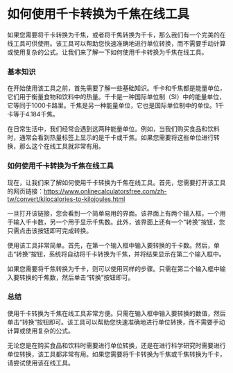 如何使用千卡转换为千焦在线工具
===============

如果您需要将千卡转换为千焦，或者将千焦转换为千卡，那么我们有一个完美的在线工具可供使用。该工具可以帮助您快速准确地进行单位转换，而不需要手动计算或使用复杂的公式。让我们来了解一下如何使用千卡转换为千焦在线工具。

### 基本知识

在开始使用该工具之前，首先需要了解一些基础知识。千卡和千焦都是能量单位，它们用于衡量食物和饮料中的热量。千卡是一种国际单位制（SI）中的能量单位，它等同于1000卡路里。千焦是另一种能量单位，它也是国际单位制中的单位。1千卡等于4.184千焦。

在日常生活中，我们经常会遇到这两种能量单位。例如，当我们购买食品和饮料时，通常会看到热量标签上显示的是千卡或千焦。如果您需要将这些单位进行转换，那么这个在线工具就非常有用。

### 如何使用千卡转换为千焦在线工具

现在，让我们来了解如何使用千卡转换为千焦在线工具。首先，您需要打开该工具的网页链接：<https://www.onlinecalculatorsfree.com/zh-tw/convert/kilocalories-to-kilojoules.html>

一旦打开该链接，您会看到一个简单易用的界面。该界面上有两个输入框，一个用于输入千卡数，另一个用于显示千焦数。此外，该界面上还有一个“转换”按钮，您只需点击该按钮即可完成转换。

使用该工具非常简单。首先，在第一个输入框中输入要转换的千卡数。然后，单击“转换”按钮，系统将自动将千卡转换为千焦，并将结果显示在第二个输入框中。

如果您需要将千焦转换为千卡，则可以使用同样的步骤。只需在第二个输入框中输入要转换的千焦数，然后单击“转换”按钮即可。

### 总结

使用千卡转换为千焦在线工具非常方便。只需在输入框中输入要转换的数值，然后单击“转换”按钮即可。该工具可以帮助您快速准确地进行单位转换，而不需要手动计算或使用复杂的公式。

无论您是在购买食品和饮料时需要进行单位转换，还是在进行科学研究时需要进行单位转换，该工具都非常有用。如果您需要将千卡转换为千焦或千焦转换为千卡，请尝试使用该在线工具。